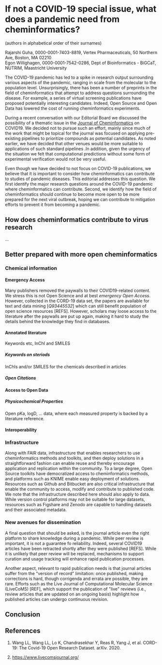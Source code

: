 # If not a COVID-19 special issue, what does a pandemic need from cheminformatics?

(authors in alphabetical order of their surnames)

Rajarshi Guha, 0000-0001-7403-8819, Vertex Pharmaceuticals, 50
Northern Ave, Boston, MA 02210 <br />
Egon Willighagen, 0000-0001-7542-0286, Dept of Bioinformatics - BiGCaT, NUTRIM, Maastricht University

The COVID-19 pandemic has led to a spike in research output
surrounding various aspects of the pandemic, ranging in scale from the
molecular to the population level. Unsurprisingly, there has been a
number of preprints in the field of cheminformatics that attempt to
address questions surrounding the disease. For example, a series of
virtual screening publications have proposed potentially interesting
candidates. Indeed, Open Source and Open Data has lowered the cost of
running cheminformatics experiments.

During a recent conversation with our Editorial Board we discussed the
possibility of a thematic issue in the
[Journal of Cheminformatics](https://jcheminf.biomedcentral.com/) on
COVID19. We decided not to pursue such an effort, mainly since much of
the work that might be topical for the journal was focused on applying
pre-existing pipelines to prioritize compounds as potential
candidates. As noted earlier, we have decided that other
venues would be more suitable to applications of such standard
pipelines .In addition, given the urgency of the situation we felt that
computational predictions without some form of experimental
verification would not be very useful.

Even though we have decided to not focus on COVID-19 publications, we
believe that it is important to consider how cheminformatics can 
contribute to studies of pandemic diseases. This editorial addresses
this question. We first identify the
major research questions around the COVID-19 pandemic where
cheminformatics can contribute. Second, we identify how the field of
cheminformatics should continue to become more open to be more
prepared for the next viral outbreak, hoping we can contribute to
mitigation efforts to prevent it from becoming a pandemic.

## How does cheminformatics contribute to virus research

...

## Better prepared with more open cheminformatics

### Chemical information

#### Emergency Access

Many publishers removed the paywalls to their COVID19-related content. We stress this is
not Open Science and at best *emergency Open Access*. However, collected in the CORD-19 data set,
the papers are available for text and data mining [<cite>Q93445532</cite>] which can still benefit
population of open science resources [REFS]. However, scholars may loose access to the literature
after the paywalls are put up again, making it hard to study the details behind the knowledge they
find in databases.

#### Annotated literature

Keywords etc, InChI and SMILES

##### Keywords on steriods

InChIs and/or SMILES for the chemicals described in articles

##### Open Citations

#### Access to Open Data

##### Physicochemical Properties

Open pKa, logD, ... data, where each measured property is backed by a literature reference.

#### Interoperability


### Infrastructure

Along with FAIR data, infrastructure that enables researchers to use
cheminformatics methods and toolkits, and then deploy solutions in a
straightforward fashion can enable reuse and thereby encourage
application and replication within the community. To a large degree,
Open Source toolkits have democratized access to cheminformatics
methods, and platforms such as KNIME enable easy deployment of
solutions. Resources such as Github and Bitbucket are also critical
infrastructure that enable the community to access, modify and
contribute to published code. We note that the infrastructure
described here should also apply to data. While version control
platforms may not be suitable for large datasets, resources such as
Figshare and Zenodo are capable to handling datasets and their
associated metadata.


### New avenues for dissemination

A final question that should be asked, is the journal article even the
right platform to share knowledge during a pandemic. While peer review
is important, it is not a guarantee fo reliability. Indeed, several
COVID19 articles have been retracted shortly after they were published
[REFS]. While it is unlikely that peer review will be replaced,
mechanisms to support curation and usage tracking will enhance
rapid publication processes.

Another aspect, relevant to rapid publication needs is that journal
articles suffer from the "version of record" limitation: once
published, making corrections is hard, though corrigenda and
errata are possible, they are rare. Efforts such as the Live Journal
of Computational Molecular Science (LiveCoMS) [REF], which support the
publication of "live" reviews (i.e., review articles that are updated
on an ongoing basis) highlight how published articles can undergo
continuous revision.


## Conclusion



## References

1. <a name="citeref1"></a>Wang LL, Wang LL, Lo K, Chandrasekhar Y, Reas R, Yang J, et al. CORD-19: The Covid-19 Open Research Dataset. arXiv. 2020. 

2. <a name='citeref2'></a>https://www.livecomsjournal.org/
